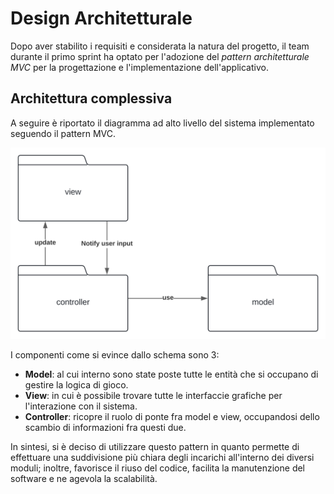 # Design Architetturale
Dopo aver stabilito i requisiti e considerata la natura del progetto, il team durante il primo sprint ha optato per l'adozione
del _pattern architetturale MVC_ per la progettazione e l'implementazione dell'applicativo. 

## Architettura complessiva
A seguire è riportato il diagramma ad alto livello del sistema implementato seguendo il pattern MVC.

![Design MVC](../img/design_architetturale.svg)

I componenti come si evince dallo schema sono 3:
- **Model**: al cui interno sono state poste tutte le entità che si occupano di gestire la logica di gioco.
- **View**: in cui è possibile trovare tutte le interfaccie grafiche per l'interazione con il sistema.
- **Controller**: ricopre il ruolo di ponte fra model e view, occupandosi dello scambio di informazioni fra questi due.

In sintesi, si è deciso di utilizzare questo pattern in quanto permette di effettuare una suddivisione più chiara degli incarichi
all'interno dei diversi moduli; inoltre, favorisce il riuso del codice, facilita la manutenzione del software e ne agevola la scalabilità.